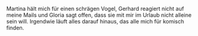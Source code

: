Martina hält mich für einen schrägen Vogel, Gerhard reagiert nicht auf meine Mails und Gloria sagt offen, dass sie mit mir im Urlaub nicht alleine sein will. Irgendwie läuft alles darauf hinaus, das alle mich für komisch finden.